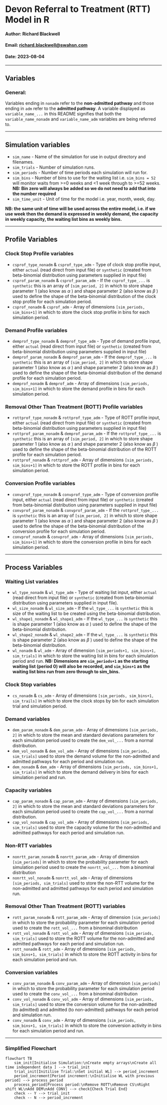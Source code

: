 # Devon Referral to Treatment (RTT) Model in R

#### Author: Richard Blackwell
#### Email: richard.blackwell@swahsn.com
#### Date: 2023-08-04

----

## Variables

### General: 
Variables ending in `nonadm` refer to the **non-admitted pathway** and those ending in `adm` refer to the **admitted pathway**. A variable displayed as `variable_name_...` in this README signifies that both the `variable_name_nonadm` and `variable_name_adm` variables are being referred to.

----

## Simulation variables

- `sim_name` - Name of the simulation for use in output directory and filenames.
- `sim_trials` - Number of simulation runs.
- `sim_periods` - Number of time periods each simulation will run for.
- `sim_bins` - Number of bins to use for the waiting list i.e. `sim_bins = 52` will monitor waits from >=0 weeks and <1 week through to >=52 weeks. **NB: Bin zero will always be added so we do not need to add that into the number required**
- `sim_time_unit` - Unit of time for the model i.e. year, month, week, day.

**NB: the same unit of time will be used across the entire model, i.e. if we use week then the demand is expressed in weekly demand, the capacity in weekly capacity, the waiting list bins as weekly bins.**

----

## Profile Variables

### Clock Stop Profile variables
- `csprof_type_nonadm` & `csprof_type_adm` - Type of clock stop profile input, either `actual` (read direct from input file) or `synthetic` (created from beta-binomial distribution using parameters supplied in input file)
- `csprof_param_nonadm` & `csprof_param_adm` - If the `csprof_type_...` is `synthetic` this is an array of `[sim_period, 2]` in which to store shape parameter 1 (also know as $\alpha$ ) and shape parameter 2 (also know as $\beta$ ) used to define the shape of the beta-binomial distribution of the clock stop profile for each simulation period.
- `csprof_nonadm` & `csprof_adm` - Array of dimensions `[sim_periods, sim_bins+1]` in which to store the clock stop profile in bins for each simulation period.

### Demand Profile variables
- `demprof_type_nonadm` & `demprof_type_adm` - Type of demand profile input, either `actual` (read direct from input file) or `synthetic` (created from beta-binomial distribution using parameters supplied in input file)
- `demprof_param_nonadm` & `demprof_param_adm` - If the `demprof_type_...` is `synthetic` this is an array of `[sim_period, 2]` in which to store shape parameter 1 (also know as $\alpha$ ) and shape parameter 2 (also know as $\beta$ ) used to define the shape of the beta-binomial distribution of the demand profile for each simulation period.
- `demprof_nonadm` & `demprof_adm` - Array of dimensions `[sim_periods, sim_bins+1]` in which to store the demand profile in bins for each simulation period.

### Removal Other Than Treatment (ROTT) Profile variables
- `rottprof_type_nonadm` & `rottprof_type_adm` - Type of ROTT profile input, either `actual` (read direct from input file) or `synthetic` (created from beta-binomial distribution using parameters supplied in input file)
- `rottprof_param_nonadm` & `demprof_param_adm` - If the `rottprof_type_...` is `synthetic` this is an array of `[sim_period, 2]` in which to store shape parameter 1 (also know as $\alpha$ ) and shape parameter 2 (also know as $\beta$ ) used to define the shape of the beta-binomial distribution of the ROTT profile for each simulation period.
- `rottprof_nonadm` & `rottprof_adm` - Array of dimensions `[sim_periods, sim_bins+1]` in which to store the ROTT profile in bins for each simulation period.

### Conversion Profile variables
- `convprof_type_nonadm` & `convprof_type_adm` - Type of conversion profile input, either `actual` (read direct from input file) or `synthetic` (created from beta-binomial distribution using parameters supplied in input file)
- `convprof_param_nonadm` & `convprof_param_adm` - If the `rottprof_type_...` is `synthetic` this is an array of `[sim_period, 2]` in which to store shape parameter 1 (also know as $\alpha$ ) and shape parameter 2 (also know as $\beta$ ) used to define the shape of the beta-binomial distribution of the conversion profile for each simulation period.
- `convprof_nonadm` & `convprof_adm` - Array of dimensions `[sim_periods, sim_bins+1]` in which to store the conversion profile in bins for each simulation period.

----

## Process Variables

### Waiting List variables
- `wl_type_nonadm` & `wl_type_adm` - Type of waiting list input, either `actual` (read direct from input file) or `synthetic` (created from beta-binomial distribution using parameters supplied in input file).
- `wl_size_nonadm` & `wl_size_adm` - If the `wl_type_...` is `synthetic` this is size of the waiting list to be created using the beta-binomial distribution.
- `wl_shape1_nonadm` & `wl_shape1_adm` - If the `wl_type_...` is `synthetic` this is shape parameter 1 (also know as $\alpha$ ) used to define the shape of the beta-binomial distribution.
- `wl_shape2_nonadm` & `wl_shape2_adm` - If the `wl_type_...` is `synthetic` this is shape parameter 2 (also know as $\beta$ ) used to define the shape of the beta-binomial distribution.
- `wl_nonadm` & `wl_adm` - Array of dimension `[sim_periods+1, sim_bins+1, sim_trials]` in which to store the waiting list in bins for each simulation period and run. **NB: Dimensions are `sim_periods+1` as the starting waiting list (period 0) will also be recorded, and `sim_bins+1` as the waiting list bins run from zero through to sim_bins.**

### Clock Stop variables
- `cs_nonadm` & `cs_adm` - Array of dimensions `[sim_periods, sim_bins+1, sim_trails]` in which to store the clock stops by bin for each simulation trial and simulation period.

### Demand variables
- `dem_param_nonadm` & `dem_param_adm` - Array of dimensions `[sim_periods, 2]` in which to store the mean and standard deviations parameters for each simulation period used to create the `dem_vol_...` from a normal distribution.
- `dem_vol_nonadm` & `dem_vol_adm` - Array of dimensions `[sim_periods, sim_trials]` used to store the demand volume for the non-admitted and admitted pathways for each period and simulation run.
- `dem_nonadm` & `dem_adm` - Array of dimensions `[sim_periods, sim_bins+1, sim_trials]` in which to store the demand delivery in bins for each simulation period and run.

### Capacity variables
- `cap_param_nonadm` & `cap_param_adm` - Array of dimensions `[sim_periods, 2]` in which to store the mean and standard deviations parameters for each simulation period used to create the `cap_vol_...` from a normal distribution.
- `cap_vol_nonadm` & `cap_vol_adm` - Array of dimensions `[sim_periods, sim_trials]` used to store the capacity volume for the non-admitted and admitted pathways for each period and simulation run.

### Non-RTT variables
- `nonrtt_param_nonadm` & `nonrtt_param_adm` - Array of dimension `[sim_periods]` in which to store the probability parameter for each simulation period used to create the `nonrtt_vol_...` from a binominal distribution
- `nonrtt_vol_nonadm` & `nonrtt_vol_adm` - Array of dimensions `[sim_periods, sim_trials]` used to store the non-RTT volume for the non-admitted and admitted pathways for each period and simulation run.

### Removal Other Than Treatment (ROTT) variables
- `rott_param_nonadm` & `rott_param_adm` - Array of dimension `[sim_periods]` in which to store the probability parameter for each simulation period used to create the `rott_vol_...` from a binominal distribution
- `rott_vol_nonadm` & `rott_vol_adm` - Array of dimensions `[sim_periods, sim_trials]` used to store the ROTT volume for the non-admitted and admitted pathways for each period and simulation run.
- `rott_nonadm` & `rott_adm` - Array of dimensions `[sim_periods, sim_bins+1, sim_trials]` in which to store the ROTT activity in bins for each simulation period and run.

### Conversion variables
- `conv_param_nonadm` & `conv_param_adm` - Array of dimension `[sim_periods]` in which to store the probability parameter for each simulation period used to create the `conv_vol_...` from a binominal distribution
- `conv_vol_nonadm` & `conv_vol_adm` - Array of dimensions `[sim_periods, sim_trials]` used to store the conversion volume for the non-admitted (to admitted) and admitted (to non-admitted) pathways for each period and simulation run.
- `conv_nonadm` & `conv_adm` - Array of dimensions `[sim_periods, sim_bins+1, sim_trials]` in which to store the conversion activity in bins for each simulation period and run.

----

### Simplified Flowchart

```mermaid
flowchart TB
    sim_init[Initialise Simulation:\nCreate empty arrays\nCreate all time independent data ] --> trial_init
    trial_init[Initilise Trial:\nSet initial WL] --> period_increment
    period_increment[Period increment:\nInitialise WL with previous period] --> process_period
    process_period[Process period:\nRemove ROTT\nRemove CS\nRight shift WL\nAdd DEM\nAdd CONV] --> check{Check Trial End}
    check -- Y --> trial_init
    check -- N --> period_increment
```
